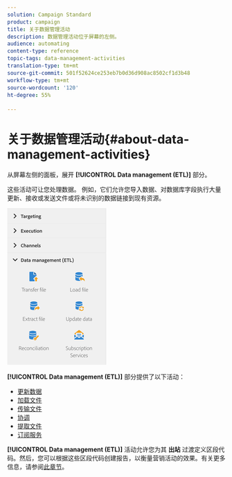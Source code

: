 ```yaml
---
solution: Campaign Standard
product: campaign
title: 关于数据管理活动
description: 数据管理活动位于屏幕的左侧。
audience: automating
content-type: reference
topic-tags: data-management-activities
translation-type: tm+mt
source-git-commit: 501f52624ce253eb7b0d36d908ac8502cf1d3b48
workflow-type: tm+mt
source-wordcount: '120'
ht-degree: 55%

---
```



# 关于数据管理活动{#about-data-management-activities}

从屏幕左侧的面板，展开 **[!UICONTROL Data management (ETL)]** 部分。

这些活动可让您处理数据。 例如，它们允许您导入数据、对数据库字段执行大量更新、接收或发送文件或将未识别的数据链接到现有资源。

![](assets/wkf_etl_activities.png)

**[!UICONTROL Data management (ETL)]** 部分提供了以下活动：

* [更新数据](../../automating/using/update-data.md)
* [加载文件](../../automating/using/load-file.md)
* [传输文件](../../automating/using/transfer-file.md)
* [协调](../../automating/using/reconciliation.md)
* [提取文件](../../automating/using/extract-file.md)
* [订阅服务](../../automating/using/subscription-services.md)

**[!UICONTROL Data management (ETL)]** 活动允许您为其 **出站** 过渡定义区段代码。然后，您可以根据这些区段代码创建报告，以衡量营销活动的效果。有关更多信息，请参阅[此章节](../../reporting/using/creating-a-report-workflow-segment.md)。
